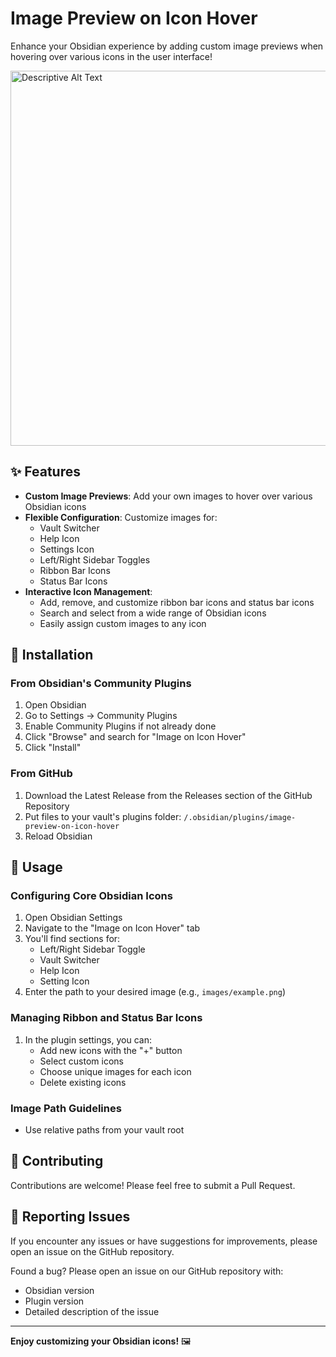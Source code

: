 # Image Preview on Icon Hover

Enhance your Obsidian experience by adding custom image previews when hovering over various icons in the user interface!

<img src="assets/example.gif" alt="Descriptive Alt Text" width="600">

## ✨ Features

- **Custom Image Previews**: Add your own images to hover over various Obsidian icons
- **Flexible Configuration**: Customize images for:
  - Vault Switcher
  - Help Icon
  - Settings Icon
  - Left/Right Sidebar Toggles
  - Ribbon Bar Icons
  - Status Bar Icons
- **Interactive Icon Management**:
  - Add, remove, and customize ribbon bar icons and status bar icons
  - Search and select from a wide range of Obsidian icons
  - Easily assign custom images to any icon

## 🚀 Installation

### From Obsidian's Community Plugins

1. Open Obsidian
2. Go to Settings → Community Plugins
3. Enable Community Plugins if not already done
4. Click "Browse" and search for "Image on Icon Hover"
5. Click "Install"

### From GitHub

1. Download the Latest Release from the Releases section of the GitHub Repository
2. Put files to your vault's plugins folder: `/.obsidian/plugins/image-preview-on-icon-hover`
3. Reload Obsidian

## 🎨 Usage

### Configuring Core Obsidian Icons

1. Open Obsidian Settings
2. Navigate to the "Image on Icon Hover" tab
3. You'll find sections for:
   - Left/Right Sidebar Toggle
   - Vault Switcher
   - Help Icon
   - Setting Icon
4. Enter the path to your desired image (e.g., `images/example.png`)

### Managing Ribbon and Status Bar Icons

1. In the plugin settings, you can:
   - Add new icons with the "+" button
   - Select custom icons
   - Choose unique images for each icon
   - Delete existing icons

### Image Path Guidelines

- Use relative paths from your vault root

## 🤝 Contributing

Contributions are welcome! Please feel free to submit a Pull Request.

## 🐛 Reporting Issues

If you encounter any issues or have suggestions for improvements, please open an issue on the GitHub repository.

Found a bug? Please open an issue on our GitHub repository with:

- Obsidian version
- Plugin version
- Detailed description of the issue

---

**Enjoy customizing your Obsidian icons!** 🖼️
